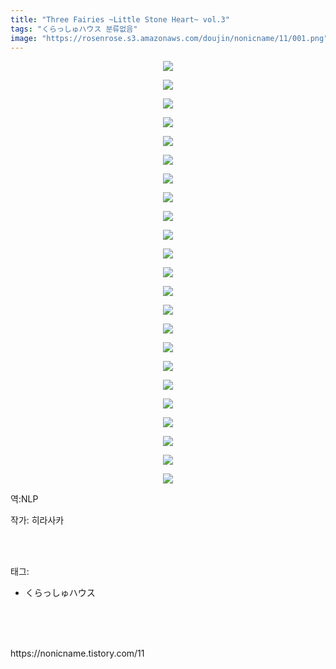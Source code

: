 ```yaml
---
title: "Three Fairies ~Little Stone Heart~ vol.3"
tags: "くらっしゅハウス 분류없음"
image: "https://rosenrose.s3.amazonaws.com/doujin/nonicname/11/001.png"
---
```

<div class="article">
<div class="tt_article_useless_p_margin"><p style="text-align: center; clear: none; float: none;"><img src="{{ site.imgserver1 }}/nonicname/11/001.png"/></p><p style="text-align: center; clear: none; float: none;"><img src="{{ site.imgserver1 }}/nonicname/11/002.png"/></p><p style="text-align: center; clear: none; float: none;"><img src="{{ site.imgserver1 }}/nonicname/11/003.png"/></p><p style="text-align: center; clear: none; float: none;"><img src="{{ site.imgserver1 }}/nonicname/11/004.png"/></p><p style="text-align: center; clear: none; float: none;"><img src="{{ site.imgserver1 }}/nonicname/11/005.png"/></p><p style="text-align: center; clear: none; float: none;"><img src="{{ site.imgserver1 }}/nonicname/11/006.png"/></p><p style="text-align: center; clear: none; float: none;"><img src="{{ site.imgserver1 }}/nonicname/11/007.png"/></p><p style="text-align: center; clear: none; float: none;"><img src="{{ site.imgserver1 }}/nonicname/11/008.png"/></p><p style="text-align: center; clear: none; float: none;"><img src="{{ site.imgserver1 }}/nonicname/11/009.png"/></p><p style="text-align: center; clear: none; float: none;"><img src="{{ site.imgserver1 }}/nonicname/11/010.png"/></p><p style="text-align: center; clear: none; float: none;"><img src="{{ site.imgserver1 }}/nonicname/11/011.png"/></p><p style="text-align: center; clear: none; float: none;"><img src="{{ site.imgserver1 }}/nonicname/11/012.png"/></p><p style="text-align: center; clear: none; float: none;"><img src="{{ site.imgserver1 }}/nonicname/11/013.png"/></p><p style="text-align: center; clear: none; float: none;"><img src="{{ site.imgserver1 }}/nonicname/11/014.png"/></p><p style="text-align: center; clear: none; float: none;"><img src="{{ site.imgserver1 }}/nonicname/11/015.png"/></p><p style="text-align: center; clear: none; float: none;"><img src="{{ site.imgserver1 }}/nonicname/11/016.png"/></p><p style="text-align: center; clear: none; float: none;"><img src="{{ site.imgserver1 }}/nonicname/11/017.png"/></p><p style="text-align: center; clear: none; float: none;"><img src="{{ site.imgserver1 }}/nonicname/11/018.png"/></p><p style="text-align: center; clear: none; float: none;"><img src="{{ site.imgserver1 }}/nonicname/11/019.png"/></p><p style="text-align: center; clear: none; float: none;"><img src="{{ site.imgserver1 }}/nonicname/11/020.png"/></p><p style="text-align: center; clear: none; float: none;"><img src="{{ site.imgserver1 }}/nonicname/11/021.png"/></p><p style="text-align: center; clear: none; float: none;"><img src="{{ site.imgserver1 }}/nonicname/11/022.png"/></p><p style="text-align: center; clear: none; float: none;"><img src="{{ site.imgserver1 }}/nonicname/11/023.png"/></p><p>역:NLP<br/></p></div>
<p>작가: 히라사카</p><br/>
</div><br/>
<div class="tagTrail">
<p>태그: </p>
<ul>
<li>くらっしゅハウス</li>
</ul>
</div><br/>
<div class="cb_lstcomment">
</div><br/>

<br/>
<p id="refer">https://nonicname.tistory.com/11</p>
<br/>


